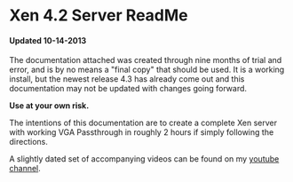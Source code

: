 
# Xen 4.2 Server ReadMe
#### Updated 10-14-2013

The documentation attached was created through nine months of trial and error, and is by no means a "final copy" that should be used.  It is a working install, but the newest release 4.3 has already come out and this documentation may not be updated with changes going forward.

**Use at your own risk.**

The intentions of this documentation are to create a complete Xen server with working VGA Passthrough in roughly 2 hours if simply following the directions.

A slightly dated set of accompanying videos can be found on my [youtube channel](http://www.youtube.com/playlist?list=PLC70DC33D993CEB44).
